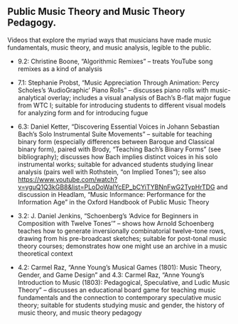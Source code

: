 ## Public Music Theory and Music Theory Pedagogy. 

Videos that explore the myriad ways that musicians have made music fundamentals, music theory, and music analysis, legible to the public.

- 9.2: Christine Boone, “Algorithmic Remixes” – treats YouTube song remixes as a kind of analysis

- 7.1: Stephanie Probst, “Music Appreciation Through Animation: Percy Scholes’s ‘AudioGraphic’ Piano Rolls” – discusses piano rolls with music-analytical overlay; includes a visual analysis of Bach’s B-flat major fugue from WTC I; suitable for introducing students to different visual models for analyzing form and for introducing fugue

- 6.3: Daniel Ketter, “Discovering Essential Voices in Johann Sebastian Bach’s Solo Instrumental Suite Movements” – suitable for teaching binary form (especially differences between Baroque and Classical binary form), paired with Brody, “Teaching Bach’s Binary Forms” (see bibliography); discusses how Bach implies distinct voices in his solo instrumental works; suitable for advanced students studying linear analysis (pairs well with Rothstein, “on Implied Tones”); see also https://www.youtube.com/watch?v=yguQ1Q3kGB8&list=PLoDoWaIYcEP_bCYiTYBNnFwG2TypHrTDG and discussion in Headlam, “Music Informance: Performance for the Information Age” in the Oxford Handbook of Public Music Theory

- 3.2: J. Daniel Jenkins, “Schoenberg’s ‘Advice for Beginners in Composition with Twelve Tones’” – shows how Arnold Schoenberg teaches how to generate inversionally combinatorial twelve-tone rows, drawing from his pre-broadcast sketches; suitable for post-tonal music theory courses; demonstrates how one might use an archive in a music theoretical context

- 4.2: Carmel Raz, “Anne Young’s Musical Games (1801): Music Theory, Gender, and Game Design” and 4.3: Carmel Raz, “Anne Young’s Introduction to Music (1803): Pedagogical, Speculative, and Ludic Music Theory” – discusses an educational board game for teaching music fundamentals and the connection to contemporary speculative music theory; suitable for students studying music and gender, the history of music theory, and music theory pedagogy
